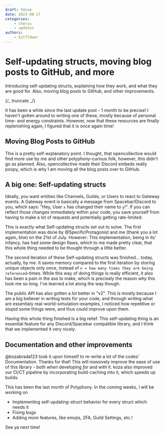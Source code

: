 ```yaml
---
draft: false
date: 2023-08-17
categories:
    - chorus
    - updates
authors:
    - bitfl0wer
---
```


# Self-updating structs, moving blog posts to GitHub, and more

Introducing self-updating structs, explaining how they work, and what they are good for. Also,
moving blog posts to GitHub, and other improvements.

{/_ truncate _/}

It has been a while since the last update post - 1 month to be precise! I haven't gotten around to
writing one of these, mostly because of personal time- and energy constraints. However, now that
these resources are finally replenishing again, I figured that it is once again time!

## Moving Blog Posts to GitHub

This is a pretty self-explanatory point. I thought, that opencollective would find more use by me
and other polyphony-curious folk, however, this didn't go as planned. Also, opencollective made
their Discord embeds really poopy, which is why I am moving all the blog posts over to GitHub.

## A big one: Self-updating structs

Ideally, you want entities like Channels, Guilds, or Users to react to Gateway events. A Gateway
event is basically a message from Spacebar/Discord to you, which says: "Hey, User `x` has changed
their name to `y`!". If you can reflect those changes immediately within your code, you save
yourself from having to make a lot of requests and potentially getting rate-limited.

This is exactly what Self-updating structs set out to solve. The first implementation was done by
@SpecificProtagonist and me (thank you a lot again, btw) on the 21st of July. However: This
implementation, being in its' infancy, has had some design flaws, which to me made pretty clear,
that this whole thing needed to be thought through a little better.

The second iteration of these Self-updating structs was finished... today, actually, by me. It saves
memory compared to the first iteration by storing unique objects only once, instead of
`n = how many times they are being referenced`-times. While this way of doing things is really
efficient, it also has been a pain in the ass to make, which is precisely the reason why this took
me so long. I've learned a lot along the way though.

The public API has also gotten a _lot_ better in "v2". This is mostly because I am a big believer in
writing tests for your code, and through writing what are essentialy real-world-simulation-examples,
I noticed how repetitive or stupid some things were, and thus could improve upon them.

Having this whole thing finished is a big relief. This self-updating thing is an essential feature
for any Discord/Spacebar compatible library, and I think that we implemented it very nicely.

## Documentation and other improvements

@kozabrada123 took it upon himself to re-write a lot of the codes' Documentation. Thanks for that!
This will massively improve the ease of use of this library - both when developing _for_ and _with_
it. koza also improved our CI/CT pipeline by incorporating build-caching into it, which speeds up
builds.

This has been the last month of Polyphony. In the coming weeks, I will be working on

- Implementing self-updating-struct behavior for every struct which needs it
- Fixing bugs
- Adding more features, like emojis, 2FA, Guild Settings, etc.!

See ya next time!
